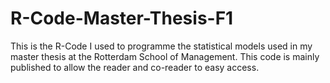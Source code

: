 # R-Code-Master-Thesis-F1
This is the R-Code I used to programme the statistical models used in my master thesis at the Rotterdam School of Management. This code is mainly published to allow the reader and co-reader to easy access. 
